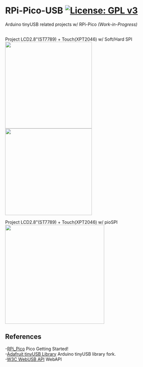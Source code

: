 # RPi-Pico-USB [![License: GPL v3](https://img.shields.io/badge/License-GPLv3-blue.svg)](https://www.gnu.org/licenses/gpl-3.0)<br>
Arduino tinyUSB related projects w/ RPi-Pico  _(Work-in-Progress)_<br>
 
<br>
Project LCD2.8"(ST7789) + Touch(XPT2046) w/ Soft/Hard SPI<br>
<img src="pic/picoLCDTouch.gif" width=280> <img src="pic/picoLCDTouchSPI.gif" width=280><br>

Project LCD2.8"(ST7789) + Touch(XPT2046) w/ pioSPI <br>
<img src="pic/pioLCDtouch.gif" width=320>  <br>


## References <br>
  -[RPi_Pico](https://www.raspberrypi.org/documentation/pico/getting-started/) Pico Getting Started!<br>
  -[Adafruit tinyUSB Library](https://github.com/adafruit/Adafruit_TinyUSB_Arduino) Arduino tinyUSB library fork.<br>
  -[W3C WebUSB API](https://wicg.github.io/webusb/) WebAPI<br>
  
